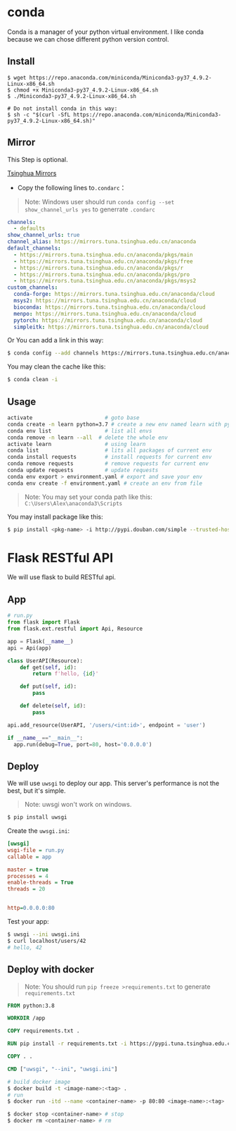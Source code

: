 # conda

Conda is a manager of your python virtual environment. I like conda because we can chose different python version control.

## Install

```shell
$ wget https://repo.anaconda.com/miniconda/Miniconda3-py37_4.9.2-Linux-x86_64.sh
$ chmod +x Miniconda3-py37_4.9.2-Linux-x86_64.sh
$ ./Miniconda3-py37_4.9.2-Linux-x86_64.sh

# Do not install conda in this way:
$ sh -c "$(curl -SfL https://repo.anaconda.com/miniconda/Miniconda3-py37_4.9.2-Linux-x86_64.sh)"
```

## Mirror

This Step is optional.

[Tsinghua Mirrors](https://mirrors.tuna.tsinghua.edu.cn/help/anaconda/)

- Copy the following lines to`.condarc`：

> Note: Windows user should run `conda config --set show_channel_urls yes` to generrate `.condarc`

```yaml
channels:
  - defaults
show_channel_urls: true
channel_alias: https://mirrors.tuna.tsinghua.edu.cn/anaconda
default_channels:
  - https://mirrors.tuna.tsinghua.edu.cn/anaconda/pkgs/main
  - https://mirrors.tuna.tsinghua.edu.cn/anaconda/pkgs/free
  - https://mirrors.tuna.tsinghua.edu.cn/anaconda/pkgs/r
  - https://mirrors.tuna.tsinghua.edu.cn/anaconda/pkgs/pro
  - https://mirrors.tuna.tsinghua.edu.cn/anaconda/pkgs/msys2
custom_channels:
  conda-forge: https://mirrors.tuna.tsinghua.edu.cn/anaconda/cloud
  msys2: https://mirrors.tuna.tsinghua.edu.cn/anaconda/cloud
  bioconda: https://mirrors.tuna.tsinghua.edu.cn/anaconda/cloud
  menpo: https://mirrors.tuna.tsinghua.edu.cn/anaconda/cloud
  pytorch: https://mirrors.tuna.tsinghua.edu.cn/anaconda/cloud
  simpleitk: https://mirrors.tuna.tsinghua.edu.cn/anaconda/cloud
```

Or You can add a link in this way:

```sh
$ conda config --add channels https://mirrors.tuna.tsinghua.edu.cn/anaconda/cloud/pytorch/
```

You may clean the cache like this:

```sh
$ conda clean -i
```



## Usage

```sh
activate                       # goto base
conda create -n learn python=3.7 # create a new env named learn with python=3.7
conda env list                 # list all envs
conda remove -n learn --all  # delete the whole env
activate learn                 # using learn
conda list                     # lits all packages of current env
conda install requests         # install requests for current env
conda remove requests          # remove requests for current env
conda update requests          # update requests
conda env export > environment.yaml # export and save your env
conda env create -f environment.yaml # create an env from file
```

> Note: You may set your conda path like this: `C:\Users\Alex\anaconda3\Scripts` 
>

You may  install package like this:

```sh
$ pip install <pkg-name> -i http://pypi.douban.com/simple --trusted-host pypi.douban.com
```

# Flask RESTful API

We will use flask to build RESTful api.

## App

```python
# run.py
from flask import Flask
from flask.ext.restful import Api, Resource

app = Flask(__name__)
api = Api(app)

class UserAPI(Resource):
    def get(self, id):
        return f'hello, {id}'

    def put(self, id):
        pass

    def delete(self, id):
        pass

api.add_resource(UserAPI, '/users/<int:id>', endpoint = 'user')

if __name__=="__main__":
  app.run(debug=True, port=80, host='0.0.0.0')
```

## Deploy

We will use `uwsgi` to deploy our app. This server's performance is not the best, but it's simple.

> Note: uwsgi won't work on windows.

```sh
$ pip install uwsgi
```

Create the `uwsgi.ini`:

```ini
[uwsgi]
wsgi-file = run.py
callable = app

master = true
processes = 4
enable-threads = True
threads = 20


http=0.0.0.0:80
```

Test your app:

```sh
$ uwsgi --ini uwsgi.ini
$ curl localhost/users/42
# hello, 42
```

## Deploy with docker

> Note: You should run `pip freeze >requirements.txt` to generate `requirements.txt`

```dockerfile
FROM python:3.8

WORKDIR /app

COPY requirements.txt .

RUN pip install -r requirements.txt -i https://pypi.tuna.tsinghua.edu.cn/simple

COPY . .

CMD ["uwsgi", "--ini", "uwsgi.ini"]
```

```sh
# build docker image
$ docker build -t <image-name>:<tag> .
# run
$ docker run -itd --name <container-name> -p 80:80 <image-name>:<tag>

$ docker stop <container-name> # stop
$ docker rm <container-name> # rm
```



